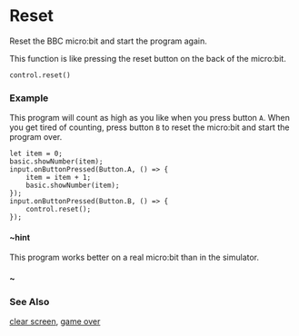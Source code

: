 # Reset

Reset the BBC micro:bit and start the program again.

This function is like pressing the reset button on the back of the micro:bit.

```sig
control.reset()
```

### Example

This program will count as high as you like when you press button `A`.
When you get tired of counting, press button `B` to reset the
micro:bit and start the program over.

```blocks
let item = 0;
basic.showNumber(item);
input.onButtonPressed(Button.A, () => {
    item = item + 1;
    basic.showNumber(item);
});
input.onButtonPressed(Button.B, () => {
    control.reset();
});
```

#### ~hint

This program works better on a real micro:bit than in the simulator.

#### ~

### See Also

[clear screen](/reference/basic/clear-screen), [game over](/reference/game/game-over)
